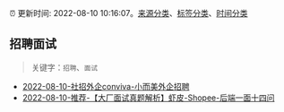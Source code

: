 :alarm_clock: 更新时间: 2022-08-10 10:16:07。[来源分类](../README.md)、[标签分类](../TAGS.md)、[时间分类](../TIMELINE.md)

## 招聘面试


> 关键字：`招聘`、`面试`



- [2022-08-10-社招外企conviva-小而美外企招聘](https://www.v2ex.com/t/871982) 
- [2022-08-10-推荐-【大厂面试真题解析】虾皮-Shopee-后端一面十四问](https://toutiao.io/k/pol71im) 